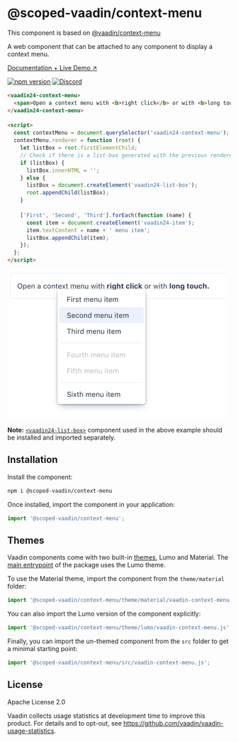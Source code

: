 # @scoped-vaadin/context-menu

This component is based on [@vaadin/context-menu](https://www.npmjs.com/package/@vaadin/context-menu)

A web component that can be attached to any component to display a context menu.

[Documentation + Live Demo ↗](https://vaadin.com/docs/latest/components/context-menu)

[![npm version](https://badgen.net/npm/v/@scoped-vaadin/context-menu)](https://www.npmjs.com/package/@scoped-vaadin/context-menu)
[![Discord](https://img.shields.io/discord/732335336448852018?label=discord)](https://discord.gg/PHmkCKC)

```html
<vaadin24-context-menu>
  <span>Open a context menu with <b>right click</b> or with <b>long touch.</b></span>
</vaadin24-context-menu>

<script>
  const contextMenu = document.querySelector('vaadin24-context-menu');
  contextMenu.renderer = function (root) {
    let listBox = root.firstElementChild;
    // Check if there is a list-box generated with the previous renderer call to update its content instead of recreation
    if (listBox) {
      listBox.innerHTML = '';
    } else {
      listBox = document.createElement('vaadin24-list-box');
      root.appendChild(listBox);
    }

    ['First', 'Second', 'Third'].forEach(function (name) {
      const item = document.createElement('vaadin24-item');
      item.textContent = name + ' menu item';
      listBox.appendChild(item);
    });
  };
</script>
```

[<img src="https://raw.githubusercontent.com/vaadin/web-components/master/packages/context-menu/screenshot.png" width="493" alt="Screenshot of vaadin-context-menu">](https://vaadin.com/docs/latest/components/context-menu)

**Note:** [`<vaadin24-list-box>`](https://github.com/vaadin/vaadin-list-box) component used in the above example should be installed and imported separately.

## Installation

Install the component:

```sh
npm i @scoped-vaadin/context-menu
```

Once installed, import the component in your application:

```js
import '@scoped-vaadin/context-menu';
```

## Themes

Vaadin components come with two built-in [themes](https://vaadin.com/docs/latest/styling), Lumo and Material.
The [main entrypoint](https://github.com/vaadin/web-components/blob/master/packages/context-menu/vaadin-context-menu.js) of the package uses the Lumo theme.

To use the Material theme, import the component from the `theme/material` folder:

```js
import '@scoped-vaadin/context-menu/theme/material/vaadin-context-menu.js';
```

You can also import the Lumo version of the component explicitly:

```js
import '@scoped-vaadin/context-menu/theme/lumo/vaadin-context-menu.js';
```

Finally, you can import the un-themed component from the `src` folder to get a minimal starting point:

```js
import '@scoped-vaadin/context-menu/src/vaadin-context-menu.js';
```

## License

Apache License 2.0

Vaadin collects usage statistics at development time to improve this product.
For details and to opt-out, see https://github.com/vaadin/vaadin-usage-statistics.
